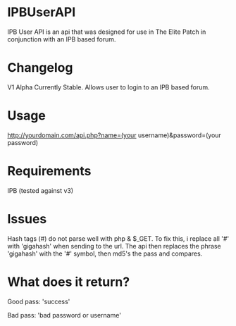IPBUserAPI
==========
IPB User API is an api that was designed for use in The Elite Patch in conjunction with an IPB based forum. 

Changelog
==========
V1 Alpha
Currently Stable. Allows user to login to an IPB based forum.

Usage
==========
http://yourdomain.com/api.php?name=(your username)&password=(your password)

Requirements
==========
IPB (tested against v3)

Issues
==========
Hash tags (#) do not parse well with php & $_GET. To fix this, i replace all '#' with 'gigahash' when sending to the url. The api then replaces the phrase 'gigahash' with the '#' symbol, then md5's the pass and compares.

What does it return?
==========
Good pass:
'success'

Bad pass:
'bad password or username'
